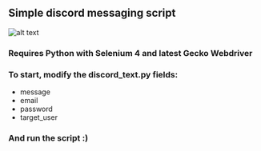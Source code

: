 ## Simple discord messaging script
![alt text](https://static-prod.adweek.com/wp-content/uploads/2021/07/DiscordLogo-652x367.jpg)
### Requires Python with Selenium 4 and latest Gecko Webdriver
### To start, modify the discord_text.py fields:
- message
- email
- password
- target_user
### And run the script :)
